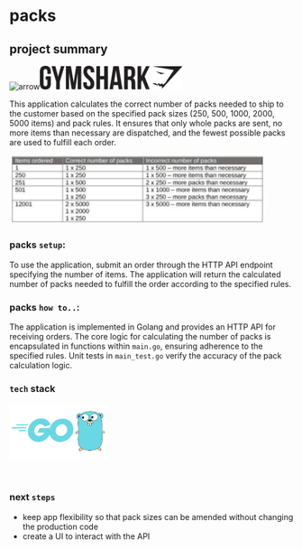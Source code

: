 # packs

## **project summary**

<img width="90" alt="arrow" src="https://user-images.githubusercontent.com/19231569/213458967-d77d1ede-cbb8-4cda-8d58-7ac2a1c70503.png"><img
width="253" alt="GS logo" src="assets/gs.logo.png">

This application calculates the correct number of packs needed to ship to the customer based on the specified pack sizes (250, 500, 1000, 2000, 5000 items) and pack rules. It ensures that only whole packs are sent, no more items than necessary are dispatched, and the fewest possible packs are used to fulfill each order.

<img width="453" alt="table" src="assets/table.png">

### **packs `setup`:**

To use the application, submit an order through the HTTP API endpoint specifying the number of items. The application will return the calculated number of packs needed to fulfill the order according to the specified rules.

### **packs `how to..`:**

The application is implemented in Golang and provides an HTTP API for receiving orders. The core logic for calculating the number of packs is encapsulated in functions within `main.go`, ensuring adherence to the specified rules. Unit tests in `main_test.go` verify the accuracy of the pack calculation logic.

### **`tech` stack**

<img width="175" alt="golang" src="assets/golang.png"/>&nbsp;&nbsp;&nbsp;

 <br>

### **next `steps`**

- keep app flexibility so that pack sizes can be amended without changing the production code
- create a UI to interact with the API
